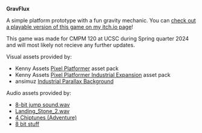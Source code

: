 
**GravFlux**

A simple platform prototype with a fun gravity mechanic. You can [check out a playable version of this game on my itch.io page](https://collectioncard.itch.io/gravflux)!



This game was made for CMPM 120 at UCSC during Spring quarter 2024 and will most likely not recieve any further updates.




Visual assets provided by:
- Kenny Assets [Pixel Platformer](https://kenney.nl/assets/pixel-platformer) asset pack
- Kenny Assets [Pixel Platformer Industrial Expansion](https://kenney.nl/assets/pixel-platformer-industrial-expansion) asset pack
- ansimuz [Industrial Parallax Background](https://opengameart.org/content/industrial-parallax-background)


Audio assets provided by:
- [8-bit jump sound.wav](https://freesound.org/people/vibritherabjit123/sounds/644410/)
- [Landing_Stone_2.wav](https://freesound.org/people/KieranKeegan/sounds/422754/)
- [4 Chiptunes (Adventure)](https://opengameart.org/content/4-chiptunes-adventure)
- [8 bit stuff](https://opengameart.org/content/8-bit-stuff)
